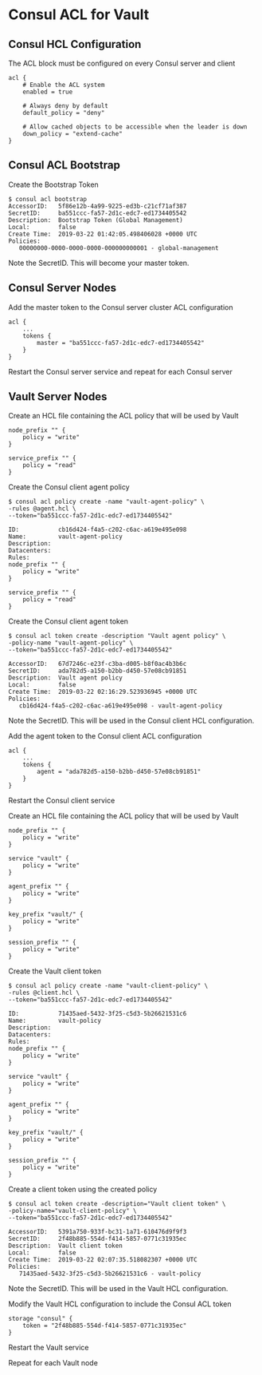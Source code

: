 # Consul ACL for Vault

## Consul HCL Configuration

The ACL block must be configured on every Consul server and client

```
acl {
    # Enable the ACL system
    enabled = true

    # Always deny by default
    default_policy = "deny"

    # Allow cached objects to be accessible when the leader is down
    down_policy = "extend-cache"
}
```

## Consul ACL Bootstrap

Create the Bootstrap Token

```
$ consul acl bootstrap
AccessorID:   5f86e12b-4a99-9225-ed3b-c21cf71af387
SecretID:     ba551ccc-fa57-2d1c-edc7-ed1734405542
Description:  Bootstrap Token (Global Management)
Local:        false
Create Time:  2019-03-22 01:42:05.498406028 +0000 UTC
Policies:
   00000000-0000-0000-0000-000000000001 - global-management

```

Note the SecretID. This will become your master token.

## Consul Server Nodes

Add the master token to the Consul server cluster ACL configuration

```
acl {
    ...
    tokens {
        master = "ba551ccc-fa57-2d1c-edc7-ed1734405542"
    }
}
```

Restart the Consul server service and repeat for each Consul server

## Vault Server Nodes

Create an HCL file containing the ACL policy that will be used by Vault

```
node_prefix "" {
    policy = "write"
}

service_prefix "" {
    policy = "read"
}
```

Create the Consul client agent policy

```
$ consul acl policy create -name "vault-agent-policy" \
-rules @agent.hcl \
--token="ba551ccc-fa57-2d1c-edc7-ed1734405542"

ID:           cb16d424-f4a5-c202-c6ac-a619e495e098
Name:         vault-agent-policy
Description:  
Datacenters:  
Rules:
node_prefix "" {
    policy = "write"
}

service_prefix "" {
    policy = "read"
}
```

Create the Consul client agent token

```
$ consul acl token create -description "Vault agent policy" \
-policy-name "vault-agent-policy" \
--token="ba551ccc-fa57-2d1c-edc7-ed1734405542"

AccessorID:   67d7246c-e23f-c3ba-d005-b8f0ac4b3b6c
SecretID:     ada782d5-a150-b2bb-d450-57e08cb91851
Description:  Vault agent policy
Local:        false
Create Time:  2019-03-22 02:16:29.523936945 +0000 UTC
Policies:
   cb16d424-f4a5-c202-c6ac-a619e495e098 - vault-agent-policy
```

Note the SecretID. This will be used in the Consul client HCL configuration.

Add the agent token to the Consul client ACL configuration

```
acl {
    ...
    tokens {
        agent = "ada782d5-a150-b2bb-d450-57e08cb91851"
    }
}
```

Restart the Consul client service

Create an HCL file containing the ACL policy that will be used by Vault

```
node_prefix "" {
    policy = "write"
}

service "vault" {
    policy = "write"
}

agent_prefix "" {
    policy = "write"
}

key_prefix "vault/" {
    policy = "write"
}

session_prefix "" {
    policy = "write"
}
```

Create the Vault client token

```
$ consul acl policy create -name "vault-client-policy" \
-rules @client.hcl \
--token="ba551ccc-fa57-2d1c-edc7-ed1734405542"

ID:           71435aed-5432-3f25-c5d3-5b26621531c6
Name:         vault-policy
Description:  
Datacenters:  
Rules:
node_prefix "" {
    policy = "write"
}

service "vault" {
    policy = "write"
}

agent_prefix "" {
    policy = "write"
}

key_prefix "vault/" {
    policy = "write"
}

session_prefix "" {
    policy = "write"
}
```

Create a client token using the created policy

```
$ consul acl token create -description="Vault client token" \
-policy-name="vault-client-policy" \
--token="ba551ccc-fa57-2d1c-edc7-ed1734405542"

AccessorID:   5391a750-933f-bc31-1a71-610476d9f9f3
SecretID:     2f48b885-554d-f414-5857-0771c31935ec
Description:  Vault client token
Local:        false
Create Time:  2019-03-22 02:07:35.518082307 +0000 UTC
Policies:
   71435aed-5432-3f25-c5d3-5b26621531c6 - vault-policy
```

Note the SecretID. This will be used in the Vault HCL configuration.

Modify the Vault HCL configuration to include the Consul ACL token

```
storage "consul" {
    token = "2f48b885-554d-f414-5857-0771c31935ec"
}
```

Restart the Vault service

Repeat for each Vault node